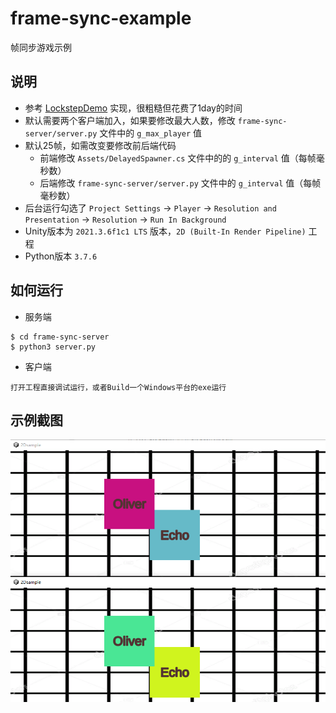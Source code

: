 # frame-sync-example
帧同步游戏示例

## 说明

- 参考 [LockstepDemo](https://github.com/AlbertGithubHome/LockstepDemo) 实现，很粗糙但花费了1day的时间
- 默认需要两个客户端加入，如果要修改最大人数，修改 `frame-sync-server/server.py` 文件中的 `g_max_player` 值
- 默认25帧，如需改变要修改前后端代码
  - 前端修改 `Assets/DelayedSpawner.cs` 文件中的的 `g_interval` 值（每帧毫秒数）
  - 后端修改 `frame-sync-server/server.py` 文件中的 `g_interval` 值（每帧毫秒数）
- 后台运行勾选了 `Project Settings` -> `Player` -> `Resolution and Presentation` -> `Resolution` -> `Run In Background`
- Unity版本为 `2021.3.6f1c1 LTS` 版本，`2D (Built-In Render Pipeline)` 工程
- Python版本 `3.7.6`

## 如何运行

- 服务端
```shell
$ cd frame-sync-server
$ python3 server.py
```

- 客户端

```
打开工程直接调试运行，或者Build一个Windows平台的exe运行
```

## 示例截图

![](frame-sync-server/frame-sync.png)
